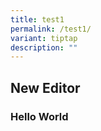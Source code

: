 ```yaml
---
title: test1
permalink: /test1/
variant: tiptap
description: ""
---
```

<h2>New Editor</h2><h3>Hello World</h3><p></p>